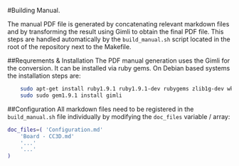 #Building Manual.

The manual PDF file is generated by concatenating relevant markdown files and by transforming the result using Gimli to obtain the final PDF file. This steps are handled automatically by the ```build_manual.sh``` script located in the root of the repository next to the Makefile.

##Requrements & Installation
The PDF manual generation uses the Gimli for the conversion. It can be installed via ruby gems. On Debian based systems the installation steps are:
```bash
    sudo apt-get install ruby1.9.1 ruby1.9.1-dev rubygems zlib1g-dev wkhtmltopdf libxml2-dev libxslt-dev
    sudo sudo gem1.9.1 install gimli
```

##Configuration
All markdown files need to be registered in the ```build_manual.sh``` file individually by modifying the ```doc_files``` variable / array:
```bash
doc_files=( 'Configuration.md'
	'Board - CC3D.md'
	'...'
	'...'
)
```